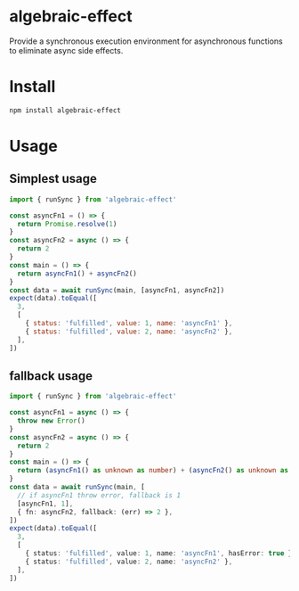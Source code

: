 # algebraic-effect

Provide a synchronous execution environment for asynchronous functions to eliminate async side effects.

# Install

```bash
npm install algebraic-effect
```

# Usage

## Simplest usage

```js
import { runSync } from 'algebraic-effect'

const asyncFn1 = () => {
  return Promise.resolve(1)
}
const asyncFn2 = async () => {
  return 2
}
const main = () => {
  return asyncFn1() + asyncFn2()
}
const data = await runSync(main, [asyncFn1, asyncFn2])
expect(data).toEqual([
  3,
  [
    { status: 'fulfilled', value: 1, name: 'asyncFn1' },
    { status: 'fulfilled', value: 2, name: 'asyncFn2' },
  ],
])
```

## fallback usage

```ts
import { runSync } from 'algebraic-effect'

const asyncFn1 = async () => {
  throw new Error()
}
const asyncFn2 = async () => {
  return 2
}
const main = () => {
  return (asyncFn1() as unknown as number) + (asyncFn2() as unknown as number)
}
const data = await runSync(main, [
  // if asyncFn1 throw error, fallback is 1
  [asyncFn1, 1],
  { fn: asyncFn2, fallback: (err) => 2 },
])
expect(data).toEqual([
  3,
  [
    { status: 'fulfilled', value: 1, name: 'asyncFn1', hasError: true },
    { status: 'fulfilled', value: 2, name: 'asyncFn2' },
  ],
])
```
